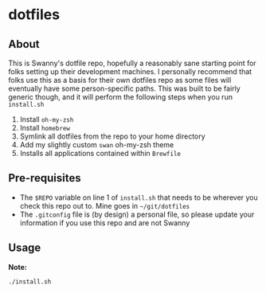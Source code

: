 # dotfiles

## About
This is Swanny's dotfile repo, hopefully a reasonably sane starting point for folks setting up their development machines. I personally recommend that folks use this as a basis for their own dotfiles repo as some files will eventually have some person-specific paths. This was built to be fairly generic though, and it will perform the following steps when you run `install.sh` 
1. Install `oh-my-zsh`
2. Install `homebrew`
3. Symlink all dotfiles from the repo to your home directory
4. Add my slightly custom `swan` oh-my-zsh theme
5. Installs all applications contained within `Brewfile` 

## Pre-requisites
- The `$REPO` variable on line 1 of `install.sh` that needs to be wherever you check this repo out to. Mine goes in `~/git/dotfiles`
- The `.gitconfig` file is (by design) a personal file, so please update your information if you use this repo and are not Swanny
## Usage
**Note:** 
```
./install.sh 
```



